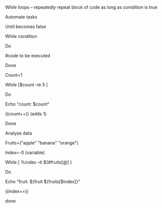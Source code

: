 While loops – repeatedly repeat block of code as long as conidition is true 

Automate tasks 

Until becomes false 

 

While condition 

Do 

 

#code to be executed 

 

Done 

 

Count=1 

 

While [$count –le 5 ]  

Do 

Echo "count: $count" 

((count++)) (adds 1) 

Done 

 

Analyse data  

 

Fruits=("apple" "banana" "orange")  

 

Index=-0 (variable) 

 

While [ %index –lt ${#fruits[@] } 

Do 

Echo "fruit: ${fruit ${fruits[$index]}" 

((index++)) 

 

done 
